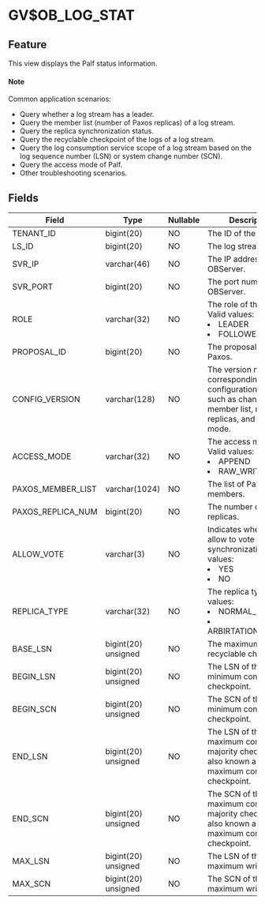 # GV$OB_LOG_STAT
## Feature
This view displays the Palf status information.

<main id="notice" type='explain'>
    <h4>Note</h4>
    <p>Common application scenarios:</p>
    <ul>
    <li>Query whether a log stream has a leader. </li>
    <li>Query the member list (number of Paxos replicas) of a log stream. </li>
    <li>Query the replica synchronization status. </li>
    <li>Query the recyclable checkpoint of the logs of a log stream. </li>
    <li>Query the log consumption service scope of a log stream based on the log sequence number (LSN) or system change number (SCN). </li>
    <li>Query the access mode of Palf. </li>
    <li>Other troubleshooting scenarios. </li>
    </ul>
  </main>

## Fields

| Field | Type | Nullable | Description |
| --- | --- | --- | --- |
| TENANT_ID | bigint(20) | NO | The ID of the tenant. |
| LS_ID | bigint(20) | NO | The log stream ID. |
| SVR_IP | varchar(46) | NO | The IP address of the OBServer. |
| SVR_PORT | bigint(20) | NO | The port number of the OBServer. |
| ROLE | varchar(32) | NO | The role of the replica. Valid values:<li>LEADER<li>FOLLOWER |
| PROPOSAL_ID | bigint(20) | NO | The proposal ID of Paxos. |
| CONFIG_VERSION | varchar(128) | NO | The version number corresponding to the configuration change, such as change of the member list, number of replicas, and access mode. |
| ACCESS_MODE | varchar(32) | NO | The access mode. Valid values:<li>APPEND<li>RAW_WRITE |
| PAXOS_MEMBER_LIST | varchar(1024) | NO | The list of Paxos members. |
| PAXOS_REPLICA_NUM | bigint(20) | NO | The number of Paxos replicas. |
| ALLOW_VOTE | varchar(3) | NO | Indicates whether to allow to vote in log synchronization. Valid values:<li>YES<li>NO |
| REPLICA_TYPE | varchar(32) | NO | The replica type. Valid values:<li>NORMAL_REPLICA<li>ARBIRTATION_REPLICA |
| BASE_LSN | bigint(20) unsigned | NO | The maximum recyclable checkpoint. |
| BEGIN_LSN | bigint(20) unsigned | NO | The LSN of the minimum consumption checkpoint. |
| BEGIN_SCN | bigint(20) unsigned | NO | The SCN of the minimum consumption checkpoint. |
| END_LSN | bigint(20) unsigned | NO | The LSN of the maximum consecutive majority checkpoint, also known as the maximum consumption checkpoint. |
| END_SCN | bigint(20) unsigned | NO | The SCN of the maximum consecutive majority checkpoint, also known as the maximum consumption checkpoint. |
| MAX_LSN | bigint(20) unsigned | NO | The LSN of the maximum write point. |
| MAX_SCN | bigint(20) unsigned | NO | The SCN of the maximum write point. |

